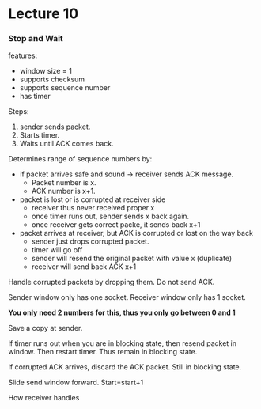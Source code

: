 Lecture 10
==============

### Stop and Wait
features:
* window size = 1
* supports checksum
* supports sequence number
* has timer

Steps:
1. sender sends packet.
2. Starts timer.
3. Waits until ACK comes back.

Determines range of sequence numbers by:
* if packet arrives safe and sound -> receiver sends ACK message.
  * Packet number is x.
  * ACK number is x+1.
* packet is lost or is corrupted at receiver side
  * receiver thus never received proper x
  * once timer runs out, sender sends x back again.
  * once receiver gets correct packe, it sends back x+1  
* packet arrives at receiver, but ACK is corrupted or lost on the way back
  * sender just drops corrupted packet.
  * timer will go off
  * sender will resend the original packet with value x (duplicate)
  * receiver will send back ACK x+1


Handle corrupted packets by dropping them. Do not send ACK.

Sender window only has one socket. Receiver window only has 1 socket.


**You only need 2 numbers for this, thus you only go between 0 and 1**


Save a copy at sender.

If timer runs out when you are in blocking state, then resend packet in window. Then restart timer. Thus remain in blocking state.

If corrupted ACK arrives, discard the ACK packet. Still in blocking state.

Slide send window forward. Start=start+1


How receiver handles 
